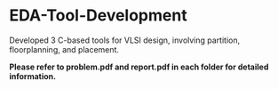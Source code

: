 # EDA-Tool-Development
Developed 3 C-based tools for VLSI design, involving partition, floorplanning, and placement. 

**Please refer to problem.pdf and report.pdf in each folder for detailed information.**
